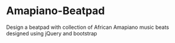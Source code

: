 # Amapiano-Beatpad
Design a beatpad with collection of African Amapiano music beats designed using jQuery and bootstrap
